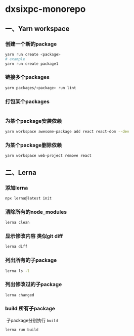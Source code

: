 # dxsixpc-monorepo

## 一、Yarn workspace

### 创建一个新的package

```sh
yarn run create <package>
# example
yarn run create package1
```

### 链接多个packages

```sh
yarn packages/<package> run lint
```

### 打包某个packages

```sh

```

### 为某个package安装依赖

```sh
yarn workspace awesome-package add react react-dom --dev
```

### 为某个package删除依赖

```sh
yarn workspace web-project remove react
```



## 二、Lerna

### 添加lerna

```sh
npx lerna@latest init
```

### 清除所有的node_modules

```sh
lerna clean
```

### 显示修改内容 类似git diff

```sh
lerna diff
```

### 列出所有的子package

```sh
lerna ls -l
```

### 列出修改过的子package

```sh
lerna changed
```

### build 所有子package

​	子package分别执行 `build`

```
lerna run build
```


